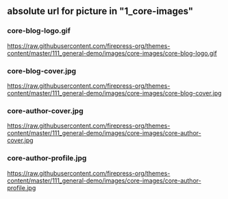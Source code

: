## absolute url for picture in "1_core-images"

### core-blog-logo.gif
https://raw.githubusercontent.com/firepress-org/themes-content/master/111_general-demo/images/core-images/core-blog-logo.gif

### core-blog-cover.jpg
https://raw.githubusercontent.com/firepress-org/themes-content/master/111_general-demo/images/core-images/core-blog-cover.jpg

### core-author-cover.jpg
https://raw.githubusercontent.com/firepress-org/themes-content/master/111_general-demo/images/core-images/core-author-cover.jpg

### core-author-profile.jpg
https://raw.githubusercontent.com/firepress-org/themes-content/master/111_general-demo/images/core-images/core-author-profile.jpg

